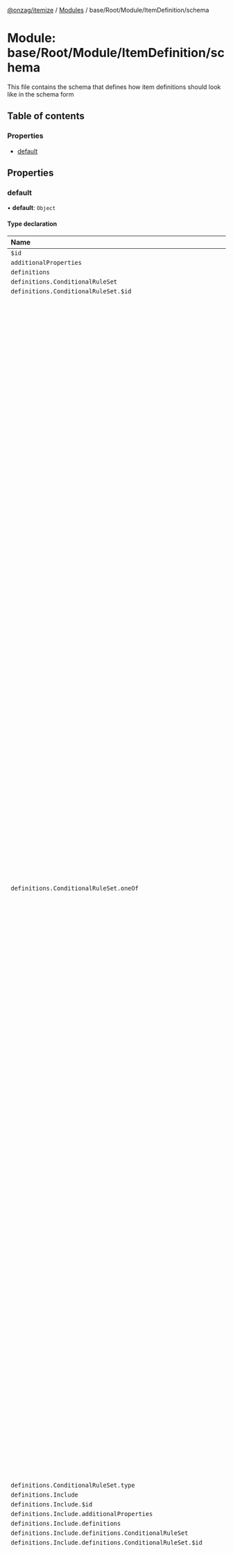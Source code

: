 [@onzag/itemize](../README.md) / [Modules](../modules.md) / base/Root/Module/ItemDefinition/schema

# Module: base/Root/Module/ItemDefinition/schema

This file contains the schema that defines how item definitions should look like
in the schema form

## Table of contents

### Properties

- [default](base_Root_Module_ItemDefinition_schema.md#default)

## Properties

### default

• **default**: `Object`

#### Type declaration

| Name | Type |
| :------ | :------ |
| `$id` | `string` |
| `additionalProperties` | `boolean` |
| `definitions` | `Object` |
| `definitions.ConditionalRuleSet` | `Object` |
| `definitions.ConditionalRuleSet.$id` | `string` |
| `definitions.ConditionalRuleSet.oneOf` | ({ `additionalProperties`: `boolean` = false; `dependencies`: { `condition`: `string`[] ; `gate`: `string`[]  } ; `properties`: { `attribute`: { `type`: `string` = "string" } ; `comparator`: { `enum`: `string`[] = comparators; `type`: `string` = "string" } ; `component`: `undefined` ; `condition`: { `oneOf`: ({ `$ref`: `string` = "ConditionalRuleSet"; `items`: `undefined` ; `type`: `undefined` = "array" } \| { `$ref`: `undefined` = "ConditionalRuleSet"; `items`: { `$ref`: `string` = "ConditionalRuleSet" } ; `type`: `string` = "array" })[]  } ; `gate`: { `enum`: `string`[] = gates; `type`: `string` = "string" } ; `internalConditionGate`: { `enum`: `string`[] = gates; `type`: `string` = "string" } ; `isIncluded`: `undefined` ; `method`: { `enum`: `string`[] = methods; `type`: `string` = "string" } ; `property`: { `pattern`: `string` = "^[a-z\_]+$\|^&this$"; `type`: `string` = "string" } ; `serverFlag`: { `enum`: `string`[] = serverFlags; `type`: `string` = "string" } ; `value`: { `oneOf`: ({ `additionalProperties`: `boolean` = false; `properties`: { `exactValue`: `undefined` = {}; `property`: { `pattern`: `string` = "^[a-z\_]+$"; `type`: `string` = "string" }  } ; `required`: `string`[]  } \| { `additionalProperties`: `boolean` = false; `properties`: { `exactValue`: {} = {}; `property`: `undefined`  } ; `required`: `string`[]  })[] ; `type`: `string` = "object" } ; `valueAttribute`: { `type`: `string` = "string" }  } ; `required`: `string`[]  } \| { `additionalProperties`: `boolean` = false; `dependencies`: { `condition`: `string`[] ; `gate`: `string`[]  } ; `properties`: { `attribute`: `undefined` ; `comparator`: `undefined` ; `component`: { `type`: `string` = "string" } ; `condition`: { `oneOf`: ({ `$ref`: `string` = "ConditionalRuleSet"; `items`: `undefined` ; `type`: `undefined` = "array" } \| { `$ref`: `undefined` = "ConditionalRuleSet"; `items`: { `$ref`: `string` = "ConditionalRuleSet" } ; `type`: `string` = "array" })[]  } ; `gate`: { `enum`: `string`[] = gates; `type`: `string` = "string" } ; `internalConditionGate`: { `enum`: `string`[] = gates; `type`: `string` = "string" } ; `isIncluded`: { `type`: `string` = "boolean" } ; `method`: `undefined` ; `property`: `undefined` ; `serverFlag`: { `enum`: `string`[] = serverFlags; `type`: `string` = "string" } ; `value`: `undefined` ; `valueAttribute`: `undefined`  } ; `required`: `string`[]  } \| { `additionalProperties`: `boolean` = false; `dependencies`: { `condition`: `string`[] ; `gate`: `string`[]  } ; `properties`: { `attribute`: `undefined` ; `comparator`: `undefined` ; `component`: `undefined` ; `condition`: { `oneOf`: ({ `$ref`: `string` = "ConditionalRuleSet"; `items`: `undefined` ; `type`: `undefined` = "array" } \| { `$ref`: `undefined` = "ConditionalRuleSet"; `items`: { `$ref`: `string` = "ConditionalRuleSet" } ; `type`: `string` = "array" })[]  } ; `gate`: { `enum`: `string`[] = gates; `type`: `string` = "string" } ; `internalConditionGate`: { `enum`: `string`[] = gates; `type`: `string` = "string" } ; `isIncluded`: `undefined` ; `method`: `undefined` ; `property`: `undefined` ; `serverFlag`: { `enum`: `string`[] = serverFlags; `type`: `string` = "string" } ; `value`: `undefined` ; `valueAttribute`: `undefined`  } ; `required`: `undefined`  })[] |
| `definitions.ConditionalRuleSet.type` | `string` |
| `definitions.Include` | `Object` |
| `definitions.Include.$id` | `string` |
| `definitions.Include.additionalProperties` | `boolean` |
| `definitions.Include.definitions` | `Object` |
| `definitions.Include.definitions.ConditionalRuleSet` | `Object` |
| `definitions.Include.definitions.ConditionalRuleSet.$id` | `string` |
| `definitions.Include.definitions.ConditionalRuleSet.oneOf` | ({ `additionalProperties`: `boolean` = false; `dependencies`: { `condition`: `string`[] ; `gate`: `string`[]  } ; `properties`: { `attribute`: { `type`: `string` = "string" } ; `comparator`: { `enum`: `string`[] = comparators; `type`: `string` = "string" } ; `component`: `undefined` ; `condition`: { `oneOf`: ({ `$ref`: `string` = "ConditionalRuleSet"; `items`: `undefined` ; `type`: `undefined` = "array" } \| { `$ref`: `undefined` = "ConditionalRuleSet"; `items`: { `$ref`: `string` = "ConditionalRuleSet" } ; `type`: `string` = "array" })[]  } ; `gate`: { `enum`: `string`[] = gates; `type`: `string` = "string" } ; `internalConditionGate`: { `enum`: `string`[] = gates; `type`: `string` = "string" } ; `isIncluded`: `undefined` ; `method`: { `enum`: `string`[] = methods; `type`: `string` = "string" } ; `property`: { `pattern`: `string` = "^[a-z\_]+$\|^&this$"; `type`: `string` = "string" } ; `serverFlag`: { `enum`: `string`[] = serverFlags; `type`: `string` = "string" } ; `value`: { `oneOf`: ({ `additionalProperties`: `boolean` = false; `properties`: { `exactValue`: `undefined` = {}; `property`: { `pattern`: `string` = "^[a-z\_]+$"; `type`: `string` = "string" }  } ; `required`: `string`[]  } \| { `additionalProperties`: `boolean` = false; `properties`: { `exactValue`: {} = {}; `property`: `undefined`  } ; `required`: `string`[]  })[] ; `type`: `string` = "object" } ; `valueAttribute`: { `type`: `string` = "string" }  } ; `required`: `string`[]  } \| { `additionalProperties`: `boolean` = false; `dependencies`: { `condition`: `string`[] ; `gate`: `string`[]  } ; `properties`: { `attribute`: `undefined` ; `comparator`: `undefined` ; `component`: { `type`: `string` = "string" } ; `condition`: { `oneOf`: ({ `$ref`: `string` = "ConditionalRuleSet"; `items`: `undefined` ; `type`: `undefined` = "array" } \| { `$ref`: `undefined` = "ConditionalRuleSet"; `items`: { `$ref`: `string` = "ConditionalRuleSet" } ; `type`: `string` = "array" })[]  } ; `gate`: { `enum`: `string`[] = gates; `type`: `string` = "string" } ; `internalConditionGate`: { `enum`: `string`[] = gates; `type`: `string` = "string" } ; `isIncluded`: { `type`: `string` = "boolean" } ; `method`: `undefined` ; `property`: `undefined` ; `serverFlag`: { `enum`: `string`[] = serverFlags; `type`: `string` = "string" } ; `value`: `undefined` ; `valueAttribute`: `undefined`  } ; `required`: `string`[]  } \| { `additionalProperties`: `boolean` = false; `dependencies`: { `condition`: `string`[] ; `gate`: `string`[]  } ; `properties`: { `attribute`: `undefined` ; `comparator`: `undefined` ; `component`: `undefined` ; `condition`: { `oneOf`: ({ `$ref`: `string` = "ConditionalRuleSet"; `items`: `undefined` ; `type`: `undefined` = "array" } \| { `$ref`: `undefined` = "ConditionalRuleSet"; `items`: { `$ref`: `string` = "ConditionalRuleSet" } ; `type`: `string` = "array" })[]  } ; `gate`: { `enum`: `string`[] = gates; `type`: `string` = "string" } ; `internalConditionGate`: { `enum`: `string`[] = gates; `type`: `string` = "string" } ; `isIncluded`: `undefined` ; `method`: `undefined` ; `property`: `undefined` ; `serverFlag`: { `enum`: `string`[] = serverFlags; `type`: `string` = "string" } ; `value`: `undefined` ; `valueAttribute`: `undefined`  } ; `required`: `undefined`  })[] |
| `definitions.Include.definitions.ConditionalRuleSet.type` | `string` |
| `definitions.Include.definitions.PropertiesValueMappingDefiniton` | `Object` |
| `definitions.Include.definitions.PropertiesValueMappingDefiniton.$id` | `string` |
| `definitions.Include.definitions.PropertiesValueMappingDefiniton.additionalProperties` | `boolean` |
| `definitions.Include.definitions.PropertiesValueMappingDefiniton.minProperties` | `number` |
| `definitions.Include.definitions.PropertiesValueMappingDefiniton.patternProperties` | `Object` |
| `definitions.Include.definitions.PropertiesValueMappingDefiniton.patternProperties.^[a-z_]+$` | `Object` |
| `definitions.Include.definitions.PropertiesValueMappingDefiniton.patternProperties.^[a-z_]+$.oneOf` | ({ `additionalProperties`: `boolean` = false; `properties`: { `exactValue`: `undefined` = {}; `property`: { `pattern`: `string` = "^[a-z\_]+$"; `type`: `string` = "string" }  } ; `required`: `string`[]  } \| { `additionalProperties`: `boolean` = false; `properties`: { `exactValue`: {} = {}; `property`: `undefined`  } ; `required`: `string`[]  })[] |
| `definitions.Include.definitions.PropertiesValueMappingDefiniton.patternProperties.^[a-z_]+$.type` | `string` |
| `definitions.Include.definitions.PropertiesValueMappingDefiniton.type` | `string` |
| `definitions.Include.properties` | `Object` |
| `definitions.Include.properties.canUserExclude` | `Object` |
| `definitions.Include.properties.canUserExclude.type` | `string` |
| `definitions.Include.properties.canUserExcludeIf` | `Object` |
| `definitions.Include.properties.canUserExcludeIf.$ref` | `string` |
| `definitions.Include.properties.defaultExcluded` | `Object` |
| `definitions.Include.properties.defaultExcluded.type` | `string` |
| `definitions.Include.properties.defaultExcludedIf` | `Object` |
| `definitions.Include.properties.defaultExcludedIf.$ref` | `string` |
| `definitions.Include.properties.definition` | `Object` |
| `definitions.Include.properties.definition.pattern` | `string` |
| `definitions.Include.properties.definition.type` | `string` |
| `definitions.Include.properties.disableSearch` | `Object` |
| `definitions.Include.properties.disableSearch.type` | `string` |
| `definitions.Include.properties.enforcedProperties` | `Object` |
| `definitions.Include.properties.enforcedProperties.$ref` | `string` |
| `definitions.Include.properties.excludedIf` | `Object` |
| `definitions.Include.properties.excludedIf.$ref` | `string` |
| `definitions.Include.properties.exclusionIsCallout` | `Object` |
| `definitions.Include.properties.exclusionIsCallout.type` | `string` |
| `definitions.Include.properties.id` | `Object` |
| `definitions.Include.properties.id.pattern` | `string` |
| `definitions.Include.properties.id.type` | `string` |
| `definitions.Include.properties.predefinedProperties` | `Object` |
| `definitions.Include.properties.predefinedProperties.$ref` | `string` |
| `definitions.Include.properties.sinkIn` | `Object` |
| `definitions.Include.properties.sinkIn.items` | `Object` |
| `definitions.Include.properties.sinkIn.items.type` | `string` |
| `definitions.Include.properties.sinkIn.type` | `string` |
| `definitions.Include.properties.ternaryExclusionState` | `Object` |
| `definitions.Include.properties.ternaryExclusionState.type` | `string` |
| `definitions.Include.required` | `string`[] |
| `definitions.Include.type` | `string` |
| `definitions.PropertiesValueMappingDefiniton` | `Object` |
| `definitions.PropertiesValueMappingDefiniton.$id` | `string` |
| `definitions.PropertiesValueMappingDefiniton.additionalProperties` | `boolean` |
| `definitions.PropertiesValueMappingDefiniton.minProperties` | `number` |
| `definitions.PropertiesValueMappingDefiniton.patternProperties` | `Object` |
| `definitions.PropertiesValueMappingDefiniton.patternProperties.^[a-z_]+$` | `Object` |
| `definitions.PropertiesValueMappingDefiniton.patternProperties.^[a-z_]+$.oneOf` | ({ `additionalProperties`: `boolean` = false; `properties`: { `exactValue`: `undefined` = {}; `property`: { `pattern`: `string` = "^[a-z\_]+$"; `type`: `string` = "string" }  } ; `required`: `string`[]  } \| { `additionalProperties`: `boolean` = false; `properties`: { `exactValue`: {} = {}; `property`: `undefined`  } ; `required`: `string`[]  })[] |
| `definitions.PropertiesValueMappingDefiniton.patternProperties.^[a-z_]+$.type` | `string` |
| `definitions.PropertiesValueMappingDefiniton.type` | `string` |
| `definitions.PropertyDefinition` | `Object` |
| `definitions.PropertyDefinition.$id` | `string` |
| `definitions.PropertyDefinition.additionalProperties` | `boolean` |
| `definitions.PropertyDefinition.definitions` | `Object` |
| `definitions.PropertyDefinition.definitions.ConditionalRuleSet` | `Object` |
| `definitions.PropertyDefinition.definitions.ConditionalRuleSet.$id` | `string` |
| `definitions.PropertyDefinition.definitions.ConditionalRuleSet.oneOf` | ({ `additionalProperties`: `boolean` = false; `dependencies`: { `condition`: `string`[] ; `gate`: `string`[]  } ; `properties`: { `attribute`: { `type`: `string` = "string" } ; `comparator`: { `enum`: `string`[] = comparators; `type`: `string` = "string" } ; `component`: `undefined` ; `condition`: { `oneOf`: ({ `$ref`: `string` = "ConditionalRuleSet"; `items`: `undefined` ; `type`: `undefined` = "array" } \| { `$ref`: `undefined` = "ConditionalRuleSet"; `items`: { `$ref`: `string` = "ConditionalRuleSet" } ; `type`: `string` = "array" })[]  } ; `gate`: { `enum`: `string`[] = gates; `type`: `string` = "string" } ; `internalConditionGate`: { `enum`: `string`[] = gates; `type`: `string` = "string" } ; `isIncluded`: `undefined` ; `method`: { `enum`: `string`[] = methods; `type`: `string` = "string" } ; `property`: { `pattern`: `string` = "^[a-z\_]+$\|^&this$"; `type`: `string` = "string" } ; `serverFlag`: { `enum`: `string`[] = serverFlags; `type`: `string` = "string" } ; `value`: { `oneOf`: ({ `additionalProperties`: `boolean` = false; `properties`: { `exactValue`: `undefined` = {}; `property`: { `pattern`: `string` = "^[a-z\_]+$"; `type`: `string` = "string" }  } ; `required`: `string`[]  } \| { `additionalProperties`: `boolean` = false; `properties`: { `exactValue`: {} = {}; `property`: `undefined`  } ; `required`: `string`[]  })[] ; `type`: `string` = "object" } ; `valueAttribute`: { `type`: `string` = "string" }  } ; `required`: `string`[]  } \| { `additionalProperties`: `boolean` = false; `dependencies`: { `condition`: `string`[] ; `gate`: `string`[]  } ; `properties`: { `attribute`: `undefined` ; `comparator`: `undefined` ; `component`: { `type`: `string` = "string" } ; `condition`: { `oneOf`: ({ `$ref`: `string` = "ConditionalRuleSet"; `items`: `undefined` ; `type`: `undefined` = "array" } \| { `$ref`: `undefined` = "ConditionalRuleSet"; `items`: { `$ref`: `string` = "ConditionalRuleSet" } ; `type`: `string` = "array" })[]  } ; `gate`: { `enum`: `string`[] = gates; `type`: `string` = "string" } ; `internalConditionGate`: { `enum`: `string`[] = gates; `type`: `string` = "string" } ; `isIncluded`: { `type`: `string` = "boolean" } ; `method`: `undefined` ; `property`: `undefined` ; `serverFlag`: { `enum`: `string`[] = serverFlags; `type`: `string` = "string" } ; `value`: `undefined` ; `valueAttribute`: `undefined`  } ; `required`: `string`[]  } \| { `additionalProperties`: `boolean` = false; `dependencies`: { `condition`: `string`[] ; `gate`: `string`[]  } ; `properties`: { `attribute`: `undefined` ; `comparator`: `undefined` ; `component`: `undefined` ; `condition`: { `oneOf`: ({ `$ref`: `string` = "ConditionalRuleSet"; `items`: `undefined` ; `type`: `undefined` = "array" } \| { `$ref`: `undefined` = "ConditionalRuleSet"; `items`: { `$ref`: `string` = "ConditionalRuleSet" } ; `type`: `string` = "array" })[]  } ; `gate`: { `enum`: `string`[] = gates; `type`: `string` = "string" } ; `internalConditionGate`: { `enum`: `string`[] = gates; `type`: `string` = "string" } ; `isIncluded`: `undefined` ; `method`: `undefined` ; `property`: `undefined` ; `serverFlag`: { `enum`: `string`[] = serverFlags; `type`: `string` = "string" } ; `value`: `undefined` ; `valueAttribute`: `undefined`  } ; `required`: `undefined`  })[] |
| `definitions.PropertyDefinition.definitions.ConditionalRuleSet.type` | `string` |
| `definitions.PropertyDefinition.properties` | `Object` |
| `definitions.PropertyDefinition.properties.coerceNullsIntoDefault` | `Object` |
| `definitions.PropertyDefinition.properties.coerceNullsIntoDefault.type` | `string` |
| `definitions.PropertyDefinition.properties.config` | `Object` |
| `definitions.PropertyDefinition.properties.config.additionalProperties` | `boolean` |
| `definitions.PropertyDefinition.properties.config.properties` | `Object` |
| `definitions.PropertyDefinition.properties.config.type` | `string` |
| `definitions.PropertyDefinition.properties.createRoleAccess` | `Object` |
| `definitions.PropertyDefinition.properties.createRoleAccess.items` | `Object` |
| `definitions.PropertyDefinition.properties.createRoleAccess.items.type` | `string` |
| `definitions.PropertyDefinition.properties.createRoleAccess.type` | `string` |
| `definitions.PropertyDefinition.properties.default` | `Object` |
| `definitions.PropertyDefinition.properties.defaultIf` | `Object` |
| `definitions.PropertyDefinition.properties.defaultIf.items` | `Object` |
| `definitions.PropertyDefinition.properties.defaultIf.items.additionalProperties` | `boolean` |
| `definitions.PropertyDefinition.properties.defaultIf.items.properties` | `Object` |
| `definitions.PropertyDefinition.properties.defaultIf.items.properties.if` | `Object` |
| `definitions.PropertyDefinition.properties.defaultIf.items.properties.if.$ref` | `string` |
| `definitions.PropertyDefinition.properties.defaultIf.items.properties.value` | `Object` |
| `definitions.PropertyDefinition.properties.defaultIf.items.required` | `string`[] |
| `definitions.PropertyDefinition.properties.defaultIf.items.type` | `string` |
| `definitions.PropertyDefinition.properties.defaultIf.type` | `string` |
| `definitions.PropertyDefinition.properties.description` | `Object` |
| `definitions.PropertyDefinition.properties.description.type` | `string` |
| `definitions.PropertyDefinition.properties.disableRangedSearch` | `Object` |
| `definitions.PropertyDefinition.properties.disableRangedSearch.type` | `string` |
| `definitions.PropertyDefinition.properties.disableRetrieval` | `Object` |
| `definitions.PropertyDefinition.properties.disableRetrieval.type` | `string` |
| `definitions.PropertyDefinition.properties.editRoleAccess` | `Object` |
| `definitions.PropertyDefinition.properties.editRoleAccess.items` | `Object` |
| `definitions.PropertyDefinition.properties.editRoleAccess.items.type` | `string` |
| `definitions.PropertyDefinition.properties.editRoleAccess.type` | `string` |
| `definitions.PropertyDefinition.properties.enforcedValue` | `Object` |
| `definitions.PropertyDefinition.properties.enforcedValues` | `Object` |
| `definitions.PropertyDefinition.properties.enforcedValues.items` | `Object` |
| `definitions.PropertyDefinition.properties.enforcedValues.items.additionalProperties` | `boolean` |
| `definitions.PropertyDefinition.properties.enforcedValues.items.properties` | `Object` |
| `definitions.PropertyDefinition.properties.enforcedValues.items.properties.if` | `Object` |
| `definitions.PropertyDefinition.properties.enforcedValues.items.properties.if.$ref` | `string` |
| `definitions.PropertyDefinition.properties.enforcedValues.items.properties.value` | `Object` |
| `definitions.PropertyDefinition.properties.enforcedValues.items.required` | `string`[] |
| `definitions.PropertyDefinition.properties.enforcedValues.items.type` | `string` |
| `definitions.PropertyDefinition.properties.enforcedValues.type` | `string` |
| `definitions.PropertyDefinition.properties.hidden` | `Object` |
| `definitions.PropertyDefinition.properties.hidden.type` | `string` |
| `definitions.PropertyDefinition.properties.hiddenIf` | `Object` |
| `definitions.PropertyDefinition.properties.hiddenIf.$ref` | `string` |
| `definitions.PropertyDefinition.properties.hiddenIfEnforced` | `Object` |
| `definitions.PropertyDefinition.properties.hiddenIfEnforced.type` | `string` |
| `definitions.PropertyDefinition.properties.i18nData` | `Object` |
| `definitions.PropertyDefinition.properties.i18nData.type` | `string` |
| `definitions.PropertyDefinition.properties.id` | `Object` |
| `definitions.PropertyDefinition.properties.id.pattern` | `string` |
| `definitions.PropertyDefinition.properties.id.type` | `string` |
| `definitions.PropertyDefinition.properties.invalidIf` | `Object` |
| `definitions.PropertyDefinition.properties.invalidIf.items` | `Object` |
| `definitions.PropertyDefinition.properties.invalidIf.items.additionalProperties` | `boolean` |
| `definitions.PropertyDefinition.properties.invalidIf.items.properties` | `Object` |
| `definitions.PropertyDefinition.properties.invalidIf.items.properties.error` | `Object` |
| `definitions.PropertyDefinition.properties.invalidIf.items.properties.error.pattern` | `string` |
| `definitions.PropertyDefinition.properties.invalidIf.items.properties.error.type` | `string` |
| `definitions.PropertyDefinition.properties.invalidIf.items.properties.if` | `Object` |
| `definitions.PropertyDefinition.properties.invalidIf.items.properties.if.$ref` | `string` |
| `definitions.PropertyDefinition.properties.invalidIf.items.required` | `string`[] |
| `definitions.PropertyDefinition.properties.invalidIf.items.type` | `string` |
| `definitions.PropertyDefinition.properties.invalidIf.type` | `string` |
| `definitions.PropertyDefinition.properties.max` | `Object` |
| `definitions.PropertyDefinition.properties.max.type` | `string` |
| `definitions.PropertyDefinition.properties.maxDecimalCount` | `Object` |
| `definitions.PropertyDefinition.properties.maxDecimalCount.minimum` | `number` |
| `definitions.PropertyDefinition.properties.maxDecimalCount.type` | `string` |
| `definitions.PropertyDefinition.properties.maxLength` | `Object` |
| `definitions.PropertyDefinition.properties.maxLength.minimum` | `number` |
| `definitions.PropertyDefinition.properties.maxLength.type` | `string` |
| `definitions.PropertyDefinition.properties.min` | `Object` |
| `definitions.PropertyDefinition.properties.min.type` | `string` |
| `definitions.PropertyDefinition.properties.minLength` | `Object` |
| `definitions.PropertyDefinition.properties.minLength.minimum` | `number` |
| `definitions.PropertyDefinition.properties.minLength.type` | `string` |
| `definitions.PropertyDefinition.properties.nonCaseSensitiveUnique` | `Object` |
| `definitions.PropertyDefinition.properties.nonCaseSensitiveUnique.type` | `string` |
| `definitions.PropertyDefinition.properties.nullIfHidden` | `Object` |
| `definitions.PropertyDefinition.properties.nullIfHidden.type` | `string` |
| `definitions.PropertyDefinition.properties.nullable` | `Object` |
| `definitions.PropertyDefinition.properties.nullable.type` | `string` |
| `definitions.PropertyDefinition.properties.pattern` | `Object` |
| `definitions.PropertyDefinition.properties.pattern.type` | `string` |
| `definitions.PropertyDefinition.properties.readRoleAccess` | `Object` |
| `definitions.PropertyDefinition.properties.readRoleAccess.items` | `Object` |
| `definitions.PropertyDefinition.properties.readRoleAccess.items.type` | `string` |
| `definitions.PropertyDefinition.properties.readRoleAccess.type` | `string` |
| `definitions.PropertyDefinition.properties.searchDefault` | `Object` |
| `definitions.PropertyDefinition.properties.searchDefaultIf` | `Object` |
| `definitions.PropertyDefinition.properties.searchDefaultIf.items` | `Object` |
| `definitions.PropertyDefinition.properties.searchDefaultIf.items.additionalProperties` | `boolean` |
| `definitions.PropertyDefinition.properties.searchDefaultIf.items.properties` | `Object` |
| `definitions.PropertyDefinition.properties.searchDefaultIf.items.properties.if` | `Object` |
| `definitions.PropertyDefinition.properties.searchDefaultIf.items.properties.if.$ref` | `string` |
| `definitions.PropertyDefinition.properties.searchDefaultIf.items.properties.value` | `Object` |
| `definitions.PropertyDefinition.properties.searchDefaultIf.items.required` | `string`[] |
| `definitions.PropertyDefinition.properties.searchDefaultIf.items.type` | `string` |
| `definitions.PropertyDefinition.properties.searchDefaultIf.type` | `string` |
| `definitions.PropertyDefinition.properties.searchEnforcedValue` | `Object` |
| `definitions.PropertyDefinition.properties.searchEnforcedValues` | `Object` |
| `definitions.PropertyDefinition.properties.searchEnforcedValues.items` | `Object` |
| `definitions.PropertyDefinition.properties.searchEnforcedValues.items.additionalProperties` | `boolean` |
| `definitions.PropertyDefinition.properties.searchEnforcedValues.items.properties` | `Object` |
| `definitions.PropertyDefinition.properties.searchEnforcedValues.items.properties.if` | `Object` |
| `definitions.PropertyDefinition.properties.searchEnforcedValues.items.properties.if.$ref` | `string` |
| `definitions.PropertyDefinition.properties.searchEnforcedValues.items.properties.value` | `Object` |
| `definitions.PropertyDefinition.properties.searchEnforcedValues.items.required` | `string`[] |
| `definitions.PropertyDefinition.properties.searchEnforcedValues.items.type` | `string` |
| `definitions.PropertyDefinition.properties.searchEnforcedValues.type` | `string` |
| `definitions.PropertyDefinition.properties.searchEngineBoost` | `Object` |
| `definitions.PropertyDefinition.properties.searchEngineBoost.type` | `string` |
| `definitions.PropertyDefinition.properties.searchHidden` | `Object` |
| `definitions.PropertyDefinition.properties.searchHidden.type` | `string` |
| `definitions.PropertyDefinition.properties.searchHiddenIf` | `Object` |
| `definitions.PropertyDefinition.properties.searchHiddenIf.$ref` | `string` |
| `definitions.PropertyDefinition.properties.searchInvalidIf` | `Object` |
| `definitions.PropertyDefinition.properties.searchInvalidIf.items` | `Object` |
| `definitions.PropertyDefinition.properties.searchInvalidIf.items.additionalProperties` | `boolean` |
| `definitions.PropertyDefinition.properties.searchInvalidIf.items.properties` | `Object` |
| `definitions.PropertyDefinition.properties.searchInvalidIf.items.properties.error` | `Object` |
| `definitions.PropertyDefinition.properties.searchInvalidIf.items.properties.error.pattern` | `string` |
| `definitions.PropertyDefinition.properties.searchInvalidIf.items.properties.error.type` | `string` |
| `definitions.PropertyDefinition.properties.searchInvalidIf.items.properties.if` | `Object` |
| `definitions.PropertyDefinition.properties.searchInvalidIf.items.properties.if.$ref` | `string` |
| `definitions.PropertyDefinition.properties.searchInvalidIf.items.required` | `string`[] |
| `definitions.PropertyDefinition.properties.searchInvalidIf.items.type` | `string` |
| `definitions.PropertyDefinition.properties.searchInvalidIf.type` | `string` |
| `definitions.PropertyDefinition.properties.searchOnlyProperty` | `Object` |
| `definitions.PropertyDefinition.properties.searchOnlyProperty.type` | `string` |
| `definitions.PropertyDefinition.properties.searchable` | `Object` |
| `definitions.PropertyDefinition.properties.searchable.type` | `string` |
| `definitions.PropertyDefinition.properties.softReadRoleAccess` | `Object` |
| `definitions.PropertyDefinition.properties.softReadRoleAccess.items` | `Object` |
| `definitions.PropertyDefinition.properties.softReadRoleAccess.items.type` | `string` |
| `definitions.PropertyDefinition.properties.softReadRoleAccess.type` | `string` |
| `definitions.PropertyDefinition.properties.subtype` | `Object` |
| `definitions.PropertyDefinition.properties.subtype.type` | `string` |
| `definitions.PropertyDefinition.properties.type` | `Object` |
| `definitions.PropertyDefinition.properties.type.type` | `string` |
| `definitions.PropertyDefinition.properties.unique` | `Object` |
| `definitions.PropertyDefinition.properties.unique.type` | `string` |
| `definitions.PropertyDefinition.properties.values` | `Object` |
| `definitions.PropertyDefinition.properties.values.items` | `Object` |
| `definitions.PropertyDefinition.properties.values.items.type` | `string`[] |
| `definitions.PropertyDefinition.properties.values.type` | `string` |
| `definitions.PropertyDefinition.required` | `string`[] |
| `definitions.PropertyDefinition.type` | `string` |
| `dependencies` | `Object` |
| `dependencies.canCreateInBehalfTargetRoles` | `string`[] |
| `dependencies.createInBehalfRoleAccess` | `string`[] |
| `dependencies.versionIsCountry` | `string`[] |
| `dependencies.versionIsLanguage` | `string`[] |
| `dependencies.versionIsLanguageAndCountry` | `string`[] |
| `dependencies.versioningRoleAccess` | `string`[] |
| `properties` | `Object` |
| `properties.canBeParentedBy` | `Object` |
| `properties.canBeParentedBy.items` | `Object` |
| `properties.canBeParentedBy.items.additionalProperties` | `boolean` |
| `properties.canBeParentedBy.items.properties` | `Object` |
| `properties.canBeParentedBy.items.properties.item` | `Object` |
| `properties.canBeParentedBy.items.properties.item.type` | `string` |
| `properties.canBeParentedBy.items.properties.module` | `Object` |
| `properties.canBeParentedBy.items.properties.module.type` | `string` |
| `properties.canBeParentedBy.items.required` | `string`[] |
| `properties.canBeParentedBy.items.type` | `string` |
| `properties.canBeParentedBy.minItems` | `number` |
| `properties.canBeParentedBy.type` | `string` |
| `properties.canBeParentedRule` | `Object` |
| `properties.canBeParentedRule.enum` | `string`[] |
| `properties.canBeParentedRule.type` | `string` |
| `properties.canBeReparented` | `Object` |
| `properties.canBeReparented.type` | `string` |
| `properties.canCreateInBehalf` | `Object` |
| `properties.canCreateInBehalf.type` | `string` |
| `properties.canCreateInBehalfTargetRoles` | `Object` |
| `properties.canCreateInBehalfTargetRoles.items` | `Object` |
| `properties.canCreateInBehalfTargetRoles.items.type` | `string` |
| `properties.canCreateInBehalfTargetRoles.type` | `string` |
| `properties.children` | `Object` |
| `properties.children.items` | `Object` |
| `properties.children.items.$ref` | `string` |
| `properties.children.minItems` | `number` |
| `properties.children.type` | `string` |
| `properties.createInBehalfRoleAccess` | `Object` |
| `properties.createInBehalfRoleAccess.items` | `Object` |
| `properties.createInBehalfRoleAccess.items.type` | `string` |
| `properties.createInBehalfRoleAccess.type` | `string` |
| `properties.createRoleAccess` | `Object` |
| `properties.createRoleAccess.items` | `Object` |
| `properties.createRoleAccess.items.type` | `string` |
| `properties.createRoleAccess.type` | `string` |
| `properties.customIdRoleAccess` | `Object` |
| `properties.customIdRoleAccess.items` | `Object` |
| `properties.customIdRoleAccess.items.type` | `string` |
| `properties.customIdRoleAccess.type` | `string` |
| `properties.deleteRoleAccess` | `Object` |
| `properties.deleteRoleAccess.items` | `Object` |
| `properties.deleteRoleAccess.items.type` | `string` |
| `properties.deleteRoleAccess.type` | `string` |
| `properties.description` | `Object` |
| `properties.description.type` | `string` |
| `properties.editRoleAccess` | `Object` |
| `properties.editRoleAccess.items` | `Object` |
| `properties.editRoleAccess.items.type` | `string` |
| `properties.editRoleAccess.type` | `string` |
| `properties.enableVersioning` | `Object` |
| `properties.enableVersioning.type` | `string` |
| `properties.imports` | `Object` |
| `properties.imports.additionalItems` | `boolean` |
| `properties.imports.items` | `Object` |
| `properties.imports.items.type` | `string` |
| `properties.imports.minItems` | `number` |
| `properties.imports.type` | `string` |
| `properties.includes` | `Object` |
| `properties.includes.items` | `Object` |
| `properties.includes.items.$ref` | `string` |
| `properties.includes.type` | `string` |
| `properties.maxOwnedCountAnyType` | `Object` |
| `properties.maxOwnedCountAnyType.type` | `string` |
| `properties.maxOwnedCountSameType` | `Object` |
| `properties.maxOwnedCountSameType.type` | `string` |
| `properties.mustBeParented` | `Object` |
| `properties.mustBeParented.type` | `string` |
| `properties.ownerIsObjectId` | `Object` |
| `properties.ownerIsObjectId.type` | `string` |
| `properties.ownerReadRoleAccess` | `Object` |
| `properties.ownerReadRoleAccess.items` | `Object` |
| `properties.ownerReadRoleAccess.items.type` | `string` |
| `properties.ownerReadRoleAccess.type` | `string` |
| `properties.owningRule` | `Object` |
| `properties.owningRule.enum` | `string`[] |
| `properties.owningRule.type` | `string` |
| `properties.parentMaxChildCountAnyType` | `Object` |
| `properties.parentMaxChildCountAnyType.type` | `string` |
| `properties.parentMaxChildCountSameType` | `Object` |
| `properties.parentMaxChildCountSameType.type` | `string` |
| `properties.parentingRoleAccess` | `Object` |
| `properties.parentingRoleAccess.additionalProperties` | `Object` |
| `properties.parentingRoleAccess.additionalProperties.items` | `Object` |
| `properties.parentingRoleAccess.additionalProperties.items.type` | `string` |
| `properties.parentingRoleAccess.additionalProperties.type` | `string` |
| `properties.parentingRoleAccess.type` | `string` |
| `properties.policies` | `Object` |
| `properties.policies.properties` | `Object` |
| `properties.policies.properties.delete` | `Object` |
| `properties.policies.properties.delete.additionalProperties` | `boolean` |
| `properties.policies.properties.delete.patternProperties` | `Object` |
| `properties.policies.properties.delete.patternProperties.^[A-Z_]+$` | `Object` |
| `properties.policies.properties.delete.patternProperties.^[A-Z_]+$.properties` | `Object` |
| `properties.policies.properties.delete.patternProperties.^[A-Z_]+$.properties.properties` | `Object` |
| `properties.policies.properties.delete.patternProperties.^[A-Z_]+$.properties.properties.items` | `Object` |
| `properties.policies.properties.delete.patternProperties.^[A-Z_]+$.properties.properties.items.type` | `string` |
| `properties.policies.properties.delete.patternProperties.^[A-Z_]+$.properties.properties.minItems` | `number` |
| `properties.policies.properties.delete.patternProperties.^[A-Z_]+$.properties.properties.type` | `string` |
| `properties.policies.properties.delete.patternProperties.^[A-Z_]+$.properties.roles` | `Object` |
| `properties.policies.properties.delete.patternProperties.^[A-Z_]+$.properties.roles.items` | `Object` |
| `properties.policies.properties.delete.patternProperties.^[A-Z_]+$.properties.roles.items.type` | `string` |
| `properties.policies.properties.delete.patternProperties.^[A-Z_]+$.properties.roles.type` | `string` |
| `properties.policies.properties.delete.patternProperties.^[A-Z_]+$.required` | `string`[] |
| `properties.policies.properties.delete.patternProperties.^[A-Z_]+$.type` | `string` |
| `properties.policies.properties.delete.type` | `string` |
| `properties.policies.properties.edit` | `Object` |
| `properties.policies.properties.edit.additionalProperties` | `boolean` |
| `properties.policies.properties.edit.patternProperties` | `Object` |
| `properties.policies.properties.edit.patternProperties.^[A-Z_]+$` | `Object` |
| `properties.policies.properties.edit.patternProperties.^[A-Z_]+$.properties` | `Object` |
| `properties.policies.properties.edit.patternProperties.^[A-Z_]+$.properties.applyingIncludes` | `Object` |
| `properties.policies.properties.edit.patternProperties.^[A-Z_]+$.properties.applyingIncludes.items` | `Object` |
| `properties.policies.properties.edit.patternProperties.^[A-Z_]+$.properties.applyingIncludes.items.type` | `string` |
| `properties.policies.properties.edit.patternProperties.^[A-Z_]+$.properties.applyingIncludes.minItems` | `number` |
| `properties.policies.properties.edit.patternProperties.^[A-Z_]+$.properties.applyingIncludes.type` | `string` |
| `properties.policies.properties.edit.patternProperties.^[A-Z_]+$.properties.applyingProperties` | `Object` |
| `properties.policies.properties.edit.patternProperties.^[A-Z_]+$.properties.applyingProperties.items` | `Object` |
| `properties.policies.properties.edit.patternProperties.^[A-Z_]+$.properties.applyingProperties.items.type` | `string` |
| `properties.policies.properties.edit.patternProperties.^[A-Z_]+$.properties.applyingProperties.minItems` | `number` |
| `properties.policies.properties.edit.patternProperties.^[A-Z_]+$.properties.applyingProperties.type` | `string` |
| `properties.policies.properties.edit.patternProperties.^[A-Z_]+$.properties.applyingPropertyOnlyAppliesWhenCurrentIsNonNull` | `Object` |
| `properties.policies.properties.edit.patternProperties.^[A-Z_]+$.properties.applyingPropertyOnlyAppliesWhenCurrentIsNonNull.type` | `string` |
| `properties.policies.properties.edit.patternProperties.^[A-Z_]+$.properties.properties` | `Object` |
| `properties.policies.properties.edit.patternProperties.^[A-Z_]+$.properties.properties.items` | `Object` |
| `properties.policies.properties.edit.patternProperties.^[A-Z_]+$.properties.properties.items.type` | `string` |
| `properties.policies.properties.edit.patternProperties.^[A-Z_]+$.properties.properties.minItems` | `number` |
| `properties.policies.properties.edit.patternProperties.^[A-Z_]+$.properties.properties.type` | `string` |
| `properties.policies.properties.edit.patternProperties.^[A-Z_]+$.properties.roles` | `Object` |
| `properties.policies.properties.edit.patternProperties.^[A-Z_]+$.properties.roles.items` | `Object` |
| `properties.policies.properties.edit.patternProperties.^[A-Z_]+$.properties.roles.items.type` | `string` |
| `properties.policies.properties.edit.patternProperties.^[A-Z_]+$.properties.roles.type` | `string` |
| `properties.policies.properties.edit.patternProperties.^[A-Z_]+$.required` | `string`[] |
| `properties.policies.properties.edit.patternProperties.^[A-Z_]+$.type` | `string` |
| `properties.policies.properties.edit.type` | `string` |
| `properties.policies.properties.parent` | `Object` |
| `properties.policies.properties.parent.additionalProperties` | `boolean` |
| `properties.policies.properties.parent.patternProperties` | `Object` |
| `properties.policies.properties.parent.patternProperties.^[A-Z_]+$` | `Object` |
| `properties.policies.properties.parent.patternProperties.^[A-Z_]+$.properties` | `Object` |
| `properties.policies.properties.parent.patternProperties.^[A-Z_]+$.properties.checkOnParent` | `Object` |
| `properties.policies.properties.parent.patternProperties.^[A-Z_]+$.properties.checkOnParent.type` | `string` |
| `properties.policies.properties.parent.patternProperties.^[A-Z_]+$.properties.parentItem` | `Object` |
| `properties.policies.properties.parent.patternProperties.^[A-Z_]+$.properties.parentItem.type` | `string` |
| `properties.policies.properties.parent.patternProperties.^[A-Z_]+$.properties.parentModule` | `Object` |
| `properties.policies.properties.parent.patternProperties.^[A-Z_]+$.properties.parentModule.type` | `string` |
| `properties.policies.properties.parent.patternProperties.^[A-Z_]+$.properties.properties` | `Object` |
| `properties.policies.properties.parent.patternProperties.^[A-Z_]+$.properties.properties.items` | `Object` |
| `properties.policies.properties.parent.patternProperties.^[A-Z_]+$.properties.properties.items.type` | `string` |
| `properties.policies.properties.parent.patternProperties.^[A-Z_]+$.properties.properties.minItems` | `number` |
| `properties.policies.properties.parent.patternProperties.^[A-Z_]+$.properties.properties.type` | `string` |
| `properties.policies.properties.parent.patternProperties.^[A-Z_]+$.properties.roles` | `Object` |
| `properties.policies.properties.parent.patternProperties.^[A-Z_]+$.properties.roles.items` | `Object` |
| `properties.policies.properties.parent.patternProperties.^[A-Z_]+$.properties.roles.items.type` | `string` |
| `properties.policies.properties.parent.patternProperties.^[A-Z_]+$.properties.roles.type` | `string` |
| `properties.policies.properties.parent.patternProperties.^[A-Z_]+$.required` | `string`[] |
| `properties.policies.properties.parent.patternProperties.^[A-Z_]+$.type` | `string` |
| `properties.policies.properties.parent.type` | `string` |
| `properties.policies.properties.read` | `Object` |
| `properties.policies.properties.read.additionalProperties` | `boolean` |
| `properties.policies.properties.read.patternProperties` | `Object` |
| `properties.policies.properties.read.patternProperties.^[A-Z_]+$` | `Object` |
| `properties.policies.properties.read.patternProperties.^[A-Z_]+$.properties` | `Object` |
| `properties.policies.properties.read.patternProperties.^[A-Z_]+$.properties.applyingIncludes` | `Object` |
| `properties.policies.properties.read.patternProperties.^[A-Z_]+$.properties.applyingIncludes.items` | `Object` |
| `properties.policies.properties.read.patternProperties.^[A-Z_]+$.properties.applyingIncludes.items.type` | `string` |
| `properties.policies.properties.read.patternProperties.^[A-Z_]+$.properties.applyingIncludes.minItems` | `number` |
| `properties.policies.properties.read.patternProperties.^[A-Z_]+$.properties.applyingIncludes.type` | `string` |
| `properties.policies.properties.read.patternProperties.^[A-Z_]+$.properties.applyingProperties` | `Object` |
| `properties.policies.properties.read.patternProperties.^[A-Z_]+$.properties.applyingProperties.items` | `Object` |
| `properties.policies.properties.read.patternProperties.^[A-Z_]+$.properties.applyingProperties.items.type` | `string` |
| `properties.policies.properties.read.patternProperties.^[A-Z_]+$.properties.applyingProperties.minItems` | `number` |
| `properties.policies.properties.read.patternProperties.^[A-Z_]+$.properties.applyingProperties.type` | `string` |
| `properties.policies.properties.read.patternProperties.^[A-Z_]+$.properties.applyingPropertyOnlyAppliesWhenCurrentIsNonNull` | `Object` |
| `properties.policies.properties.read.patternProperties.^[A-Z_]+$.properties.applyingPropertyOnlyAppliesWhenCurrentIsNonNull.type` | `string` |
| `properties.policies.properties.read.patternProperties.^[A-Z_]+$.properties.properties` | `Object` |
| `properties.policies.properties.read.patternProperties.^[A-Z_]+$.properties.properties.items` | `Object` |
| `properties.policies.properties.read.patternProperties.^[A-Z_]+$.properties.properties.items.type` | `string` |
| `properties.policies.properties.read.patternProperties.^[A-Z_]+$.properties.properties.minItems` | `number` |
| `properties.policies.properties.read.patternProperties.^[A-Z_]+$.properties.properties.type` | `string` |
| `properties.policies.properties.read.patternProperties.^[A-Z_]+$.properties.roles` | `Object` |
| `properties.policies.properties.read.patternProperties.^[A-Z_]+$.properties.roles.items` | `Object` |
| `properties.policies.properties.read.patternProperties.^[A-Z_]+$.properties.roles.items.type` | `string` |
| `properties.policies.properties.read.patternProperties.^[A-Z_]+$.properties.roles.type` | `string` |
| `properties.policies.properties.read.patternProperties.^[A-Z_]+$.required` | `string`[] |
| `properties.policies.properties.read.patternProperties.^[A-Z_]+$.type` | `string` |
| `properties.policies.properties.read.type` | `string` |
| `properties.policies.type` | `string` |
| `properties.properties` | `Object` |
| `properties.properties.items` | `Object` |
| `properties.properties.items.$ref` | `string` |
| `properties.properties.type` | `string` |
| `properties.readRoleAccess` | `Object` |
| `properties.readRoleAccess.items` | `Object` |
| `properties.readRoleAccess.items.type` | `string` |
| `properties.readRoleAccess.type` | `string` |
| `properties.searchEngineEnabled` | `Object` |
| `properties.searchEngineEnabled.type` | `string` |
| `properties.searchEngineFallbackLang` | `Object` |
| `properties.searchEngineFallbackLang.type` | `string` |
| `properties.searchEngineLangUseVersion` | `Object` |
| `properties.searchEngineLangUseVersion.type` | `string` |
| `properties.searchEngineMainLangBasedOnProperty` | `Object` |
| `properties.searchEngineMainLangBasedOnProperty.type` | `string` |
| `properties.searchEngineMainLangProperty` | `Object` |
| `properties.searchEngineMainLangProperty.type` | `string` |
| `properties.searchLimiters` | `Object` |
| `properties.searchLimiters.additionalProperties` | `boolean` |
| `properties.searchLimiters.properties` | `Object` |
| `properties.searchLimiters.properties.condition` | `Object` |
| `properties.searchLimiters.properties.condition.enum` | `string`[] |
| `properties.searchLimiters.properties.condition.type` | `string` |
| `properties.searchLimiters.properties.createdBy` | `Object` |
| `properties.searchLimiters.properties.createdBy.type` | `string` |
| `properties.searchLimiters.properties.parenting` | `Object` |
| `properties.searchLimiters.properties.parenting.type` | `string` |
| `properties.searchLimiters.properties.properties` | `Object` |
| `properties.searchLimiters.properties.properties.items` | `Object` |
| `properties.searchLimiters.properties.properties.items.properties` | `Object` |
| `properties.searchLimiters.properties.properties.items.properties.id` | `Object` |
| `properties.searchLimiters.properties.properties.items.properties.id.type` | `string` |
| `properties.searchLimiters.properties.properties.items.properties.values` | `Object` |
| `properties.searchLimiters.properties.properties.items.properties.values.items` | `Object` |
| `properties.searchLimiters.properties.properties.items.properties.values.type` | `string` |
| `properties.searchLimiters.properties.properties.items.required` | `string`[] |
| `properties.searchLimiters.properties.properties.items.type` | `string` |
| `properties.searchLimiters.properties.properties.type` | `string` |
| `properties.searchLimiters.properties.since` | `Object` |
| `properties.searchLimiters.properties.since.type` | `string` |
| `properties.searchLimiters.required` | `string`[] |
| `properties.searchLimiters.type` | `string` |
| `properties.searchRoleAccess` | `Object` |
| `properties.searchRoleAccess.items` | `Object` |
| `properties.searchRoleAccess.items.type` | `string` |
| `properties.searchRoleAccess.type` | `string` |
| `properties.searchable` | `Object` |
| `properties.searchable.type` | `string` |
| `properties.type` | `Object` |
| `properties.type.const` | `string` |
| `properties.versionIsCountry` | `Object` |
| `properties.versionIsCountry.type` | `string` |
| `properties.versionIsLanguage` | `Object` |
| `properties.versionIsLanguage.type` | `string` |
| `properties.versionIsLanguageAndCountry` | `Object` |
| `properties.versionIsLanguageAndCountry.type` | `string` |
| `properties.versioningRoleAccess` | `Object` |
| `properties.versioningRoleAccess.items` | `Object` |
| `properties.versioningRoleAccess.items.type` | `string` |
| `properties.versioningRoleAccess.type` | `string` |
| `required` | `string`[] |
| `type` | `string` |
